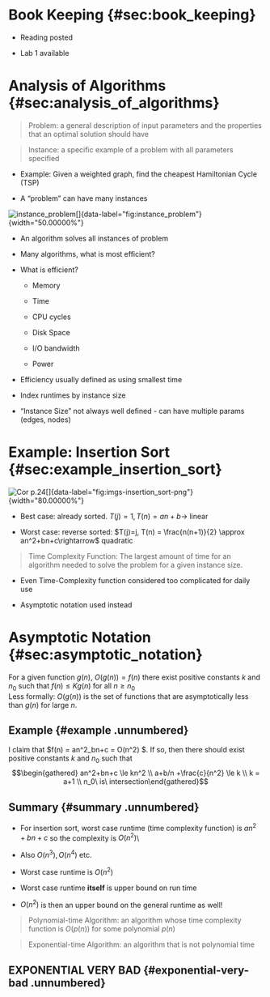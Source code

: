 Book Keeping {#sec:book_keeping}
============

-   Reading posted

-   Lab 1 available

Analysis of Algorithms {#sec:analysis_of_algorithms}
======================

> Problem: a general description of input parameters and the properties
> that an optimal solution should have

> Instance: a specific example of a problem with all parameters
> specified

-   Example: Given a weighted graph, find the cheapest Hamiltonian Cycle
    (TSP)

-   A “problem” can have many instances

![instance\_problem[]{data-label="fig:instance_problem"}](imgs/instance_problem){width="50.00000%"}

-   An algorithm solves all instances of problem

-   Many algorithms, what is most efficient?

-   What is efficient?

    -   Memory

    -   Time

    -   CPU cycles

    -   Disk Space

    -   I/O bandwidth

    -   Power

-   Efficiency usually defined as using smallest time

-   Index runtimes by instance size

-   “Instance Size” not always well defined - can have multiple params
    (edges, nodes)

Example: Insertion Sort {#sec:example_insertion_sort}
=======================

![Cor
p.24[]{data-label="fig:imgs-insertion_sort-png"}](imgs/insertion_sort.png){width="80.00000%"}

-   Best case: already sorted. $T(j)=1, T(n)=an+b \rightarrow$ linear

-   Worst case: reverse sorted:
    $T(j)=j, T(n) = \frac{n(n+1)}{2} \approx an^2+bn+c\rightarrow$
    quadratic

> Time Complexity Function: The largest amount of time for an algorithm
> needed to solve the problem for a given instance size.

-   Even Time-Complexity function considered too complicated for daily
    use

-   Asymptotic notation used instead

Asymptotic Notation {#sec:asymptotic_notation}
===================

For a given function $g(n)$, $O(g(n))=f(n)$ there exist positive
constants $k$ and $n_0$ such that $f(n) \le Kg(n)$ for all $n \ge n_0$\
Less formally: $O(g(n))$ is the set of functions that are asymptotically
less than $g(n)$ for large $n$.

Example {#example .unnumbered}
-------

I claim that $f(n) = an^2_bn+c = O(n^2) $. If so, then there should
exist positive constants $k$ and $n_0$ such that $$\begin{gathered}
an^2+bn+c \le kn^2 \\
a+b/n +\frac{c}{n^2} \le k \\
k = a+1 \\
n_0\ is\ intersection\end{gathered}$$

Summary {#summary .unnumbered}
-------

-   For insertion sort, worst case runtime (time complexity function) is
    $an^2+bn+c$ so the complexity is $O(n^2)$\

-   Also $O(n^{3}), O(n^{4})$ etc.

-   Worst case runtime is $O(n^2)$

-   Worst case runtime **itself** is upper bound on run time

-   $O(n^2)$ is then an upper bound on the general runtime as well!

> Polynomial-time Algorithm: an algorithm whose time complexity function
> is $O(p(n))$ for some polynomial $p(n)$

> Exponential-time Algorithm: an algorithm that is not polynomial time

EXPONENTIAL VERY BAD {#exponential-very-bad .unnumbered}
--------------------
